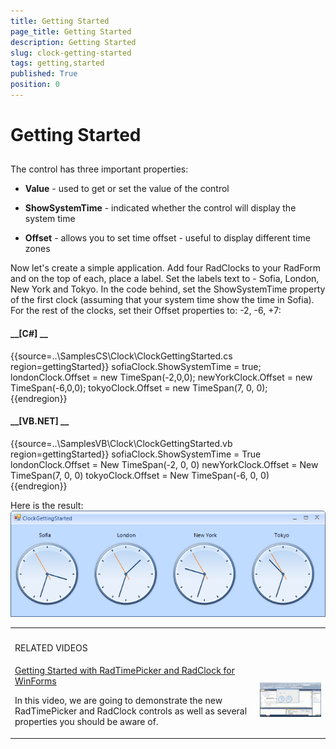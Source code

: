 ```yaml
---
title: Getting Started
page_title: Getting Started
description: Getting Started
slug: clock-getting-started
tags: getting,started
published: True
position: 0
---
```


# Getting Started



## 

The control has three important properties:

* __Value__ - used to get or set the value of the control
            

* __ShowSystemTime__ - indicated whether the control will display the system time
            

* __Offset__ - allows you to set time offset - useful to display different time zones
            

Now let's create a simple application. Add four RadClocks to your RadForm and on the top of each,
          place a label. Set the labels text to - Sofia, London, New York and Tokyo. In the code behind,
          set the ShowSystemTime property of the first clock (assuming that your system time show the time in Sofia).
          For the rest of the clocks, set their Offset properties to: -2, -6, +7:
        

#### __[C#] __

{{source=..\SamplesCS\Clock\ClockGettingStarted.cs region=gettingStarted}}
	            sofiaClock.ShowSystemTime = true;
	            londonClock.Offset = new TimeSpan(-2,0,0);
	            newYorkClock.Offset = new TimeSpan(-6,0,0);
	            tokyoClock.Offset = new TimeSpan(7, 0, 0);
	{{endregion}}



#### __[VB.NET] __

{{source=..\SamplesVB\Clock\ClockGettingStarted.vb region=gettingStarted}}
	        sofiaClock.ShowSystemTime = True
	        londonClock.Offset = New TimeSpan(-2, 0, 0)
	        newYorkClock.Offset = New TimeSpan(7, 0, 0)
	        tokyoClock.Offset = New TimeSpan(-6, 0, 0)
	{{endregion}}



Here is the result:![clock-getting-started 001](images/clock-getting-started001.png)
<table><th><tr><td>

RELATED VIDEOS</td><td></td></tr></th><tr><td>[Getting Started with RadTimePicker and RadClock for WinForms](http://tv.telerik.com/watch/winforms/getting-started-with-radtimepicker-for-winforms)

In this video, we are going to demonstrate the new RadTimePicker and RadClock controls as well as several properties you should be aware of.
              </td><td>

![clock-getting-started 002](images/clock-getting-started002.png)</td></tr></table>
